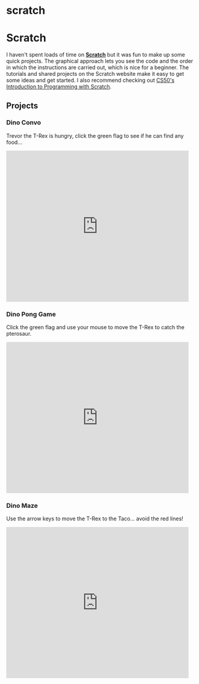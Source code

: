 # scratch

<div class="post-header">
    <h1 class="post-title">Scratch</h1>
    <p>I haven't spent loads of time on <a href="https://scratch.mit.edu/"><b>Scratch</b></a> but it was fun to make up some quick projects.
        The graphical approach lets you see the code and the order in which the instructions are carried out, which is nice for a beginner.
        The tutorials and shared projects on the Scratch website make it easy to get some ideas and get started.
        I also recommend checking out <a href="https://cs50.harvard.edu/scratch/2024/">CS50's Introduction to Programming with Scratch</a>.
    </p>
    <h2>Projects</h2>
</div>

<div>
    <h3>Dino Convo</h3>
    <p>Trevor the T-Rex is hungry, click the green flag to see if he can find any food...</p>
    <iframe src="https://scratch.mit.edu/projects/1078687895/embed" allowtransparency="true" width="485" height="402" frameborder="0" scrolling="no" allowfullscreen></iframe>
</div>

<div>
    <h3>Dino Pong Game</h3>
    <p>Click the green flag and use your mouse to move the T-Rex to catch the pterosaur.</p>
    <iframe src="https://scratch.mit.edu/projects/1078536558/embed" allowtransparency="true" width="485" height="402" frameborder="0" scrolling="no" allowfullscreen></iframe>
</div>

<div>
    <h3>Dino Maze</h3>
    <p>Use the arrow keys to move the T-Rex to the Taco... avoid the red lines!</p>
    <iframe src="https://scratch.mit.edu/projects/1080026047/embed" allowtransparency="true" width="485" height="402" frameborder="0" scrolling="no" allowfullscreen></iframe>
</div>

